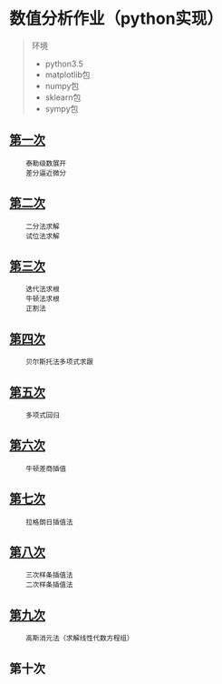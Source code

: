 # 数值分析作业（python实现）

> 环境
>* python3.5
>* matplotlib包
>* numpy包
>* sklearn包
>* sympy包


## [第一次][1]
		泰勒级数展开
		差分逼近微分
		
## [第二次][2]
		二分法求解
		试位法求解
		
## [第三次][3]
		迭代法求根
		牛顿法求根
		正割法
		
## [第四次][4]
		贝尔斯托法多项式求跟

## [第五次][5]
		多项式回归
		
## [第六次][6]
		牛顿差商插值

## [第七次][7]
		拉格朗日插值法

## [第八次][8]
		三次样条插值法
		二次样条插值法

## [第九次][9]
		高斯消元法（求解线性代数方程组）

## 第十次

[1]: ./first/
[2]: ./second/
[3]: ./third/
[4]: ./four/
[5]: ./five/
[6]: ./six/
[7]: ./senve/
[8]: ./eight/
[9]: ./nine/